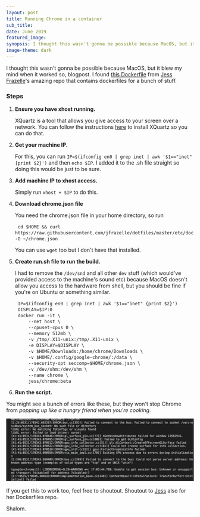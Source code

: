 ```yaml
---
layout: post
title: Running Chrome in a container
sub_title: 
date: June 2019
featured_image: 
synopsis: I thought this wasn't gonna be possible because MacOS, but it blew my mind when it did so, blogpost.
image-theme: dark
---
```


I thought this wasn't gonna be possible because MacOS, but it blew my mind when it worked so, blogpost. I found [this Dockerfile](https://github.com/jessfraz/dockerfiles/blob/master/chrome/beta/Dockerfile) from [Jess Frazelle](https://github.com/jessfraz)'s amazing repo that contains dockerfiles for a bunch of stuff. 

### Steps

1. **Ensure you have xhost running.** 

    XQuartz is a tool that allows you give access to your screen over a network. You can follow the instructions [here](https://sourabhbajaj.com/blog/2017/02/07/gui-applications-docker-mac/) to install XQuartz so you can do that.

2. **Get your machine IP.** 

    For this, you can run `IP=$(ifconfig en0 | grep inet | awk '$1=="inet" {print $2}')` and then `echo $IP`. I added it to the .sh file straight so doing this would be just to be sure.

3. **Add machine IP to xhost access.**

    Simply run `xhost + $IP` to do this.

4. **Download chrome.json file**

    You need the chrome.json file in your home directory, so run 
        
        cd $HOME && curl https://raw.githubusercontent.com/jfrazelle/dotfiles/master/etc/docker/seccomp/chrome.json -O ~/chrome.json 

    You can use `wget` too but I don't have that installed.

5. **Create run.sh file to run the build.** 

    I had to remove the `/dev/snd` and all other `dev` stuff (which would've provided access to the machine's sound etc) because MacOS doesn't allow you access to the hardware from shell, but you should be fine if you're on Ubuntu or something similar.

        IP=$(ifconfig en0 | grep inet | awk '$1=="inet" {print $2}')
        DISPLAY=$IP:0
        docker run -it \
            --net host \
            --cpuset-cpus 0 \
            --memory 512mb \
            -v /tmp/.X11-unix:/tmp/.X11-unix \
            -e DISPLAY=$DISPLAY \
            -v $HOME/Downloads:/home/chrome/Downloads \
            -v $HOME/.config/google-chrome/:/data \
            --security-opt seccomp=$HOME/chrome.json \
            -v /dev/shm:/dev/shm \
            --name chrome \
            jess/chrome:beta

6. **Run the script.**

You might see a bunch of errors like these, but they won't stop Chrome from *popping up like a hungry friend when you're cooking*.

![](/media/Screen_Shot_2019-05-31_at_18-3dc3bc3e-c0dd-4f85-947f-b1b14853fcc0.04.52.png)

If you get this to work too, feel free to shoutout. Shoutout to [Jess](https://twitter.com/jessfraz) also for her Dockerfiles repo.

Shalom.